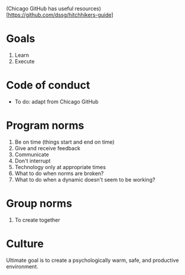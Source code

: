 (Chicago GitHub has useful resources)[https://github.com/dssg/hitchhikers-guide]

# Goals

1. Learn
1. Execute

# Code of conduct

- To do: adapt from Chicago GitHub 

# Program norms

1. Be on time (things start and end on time)
1. Give and receive feedback
1. Communicate
1. Don't interrupt
1. Technology only at appropriate times
1. What to do when norms are broken?
1. What to do when a dynamic doesn't seem to be working?

# Group norms

1. To create together

# Culture

Ultimate goal is to create a psychologically warm, safe, and productive environment.
